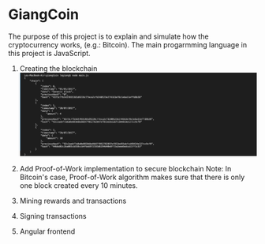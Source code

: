 # GiangCoin
The purpose of this project is to explain and simulate how the cryptocurrency works, (e.g.: Bitcoin). The main progarmming language in this project is JavaScript.


1. Creating the blockchain
![Screenshot 1](https://github.com/Midnightlight/GiangCoin/raw/master/Screenshot-1.png)

2. Add Proof-of-Work implementation to secure blockchain
Note: In Bitcoin's case, Proof-of-Work algorithm makes sure that there is only one block created every 10 minutes.
3. Mining rewards and transactions
4. Signing transactions
5. Angular frontend
